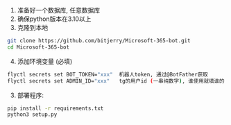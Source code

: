 1. 准备好一个数据库, 任意数据库
2. 确保python版本在3.10以上
3. 克隆到本地
```bash
git clone https://github.com/bitjerry/Microsoft-365-bot.git
cd Microsoft-365-bot
```
4. 添加环境变量 (必填)
```bash
flyctl secrets set BOT_TOKEN="xxx"  机器人token, 通过@BotFather获取
flyctl secrets set ADMIN_ID="xxx"   tg的用户id (一串纯数字), 谁使用就填谁的
```
3. 部署程序:
```bash
pip install -r requirements.txt
python3 setup.py
```